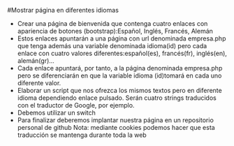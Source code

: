 #Mostrar página en diferentes idiomas
* Crear una página de bienvenida que contenga cuatro enlaces con apariencia de botones (bootstrap):Español, Inglés, Francés, Alemán
* Estos enlaces apuntarán a una página con  url denominada empresa.php que tenga además  una variable denominada idioma(id) pero cada enlace con cuatro valores diferentes:español(es), francés(fr), inglés(en), alemán(gr)... 
* Cada enlace apuntará, por tanto, a la página denominada empresa.php pero se diferenciarán en que  la variable idioma (id)tomará en  cada uno diferente valor.
* Elaborar un script que   nos ofrezca los mismos textos pero en diferente idioma dependiendo enlace pulsado. Serán cuatro strings traducidos con el traductor de Google, por ejemplo.
* Debemos utilizar un switch
* Para finalizar deberemos implantar nuestra página en un repositorio personal de github
Nota: mediante cookies podemos hacer que esta traducción se mantenga durante toda la web
